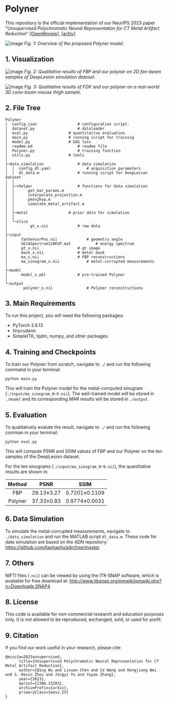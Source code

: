 # Polyner

This repository is the official implementation of our NeurIPS 2023 paper "*Unsupervised Polychromatic Neural Representation for CT Metal Artifact Reduction*" [[OpenReview](https://openreview.net/forum?id=xx3QgKyghS)], [[arXiv](https://arxiv.org/abs/2306.15203)]

![image](gif/fig_method.jpg)
*Fig. 1: Overview of the proposed Polyner model.*

## 1. Visualization

![image](gif/fig1.gif)
*Fig. 2: Qualitative results of FBP and our polyner on 2D fan-beam samples of DeepLesion simulation dataset.*

![image](gif/fig2.gif)
*Fig. 3: Qualitative results of FDK and our polyner on a real-world 3D cone-beam mouse thigh sample.*
## 2. File Tree
```
Polyner
│  config.json					# configuration script.
│  dataset.py					# dataloader
│  eval.py			   		# quantitative evaluation
│  main.py					# running script for training
│  model.py					# EAS loss
│  readme.md					# readme file
│  Polyner.py					# training function
│  utils.py					# tools
│  
├─data_simulation				# data simulation
│  │  config_dl.yaml				# acquisition parameters
│  │  dl_data.m					# running script for DeepLesion dataset
│  │  
│  ├─+helper					# functions for data simulation
│  │      get_mar_params.m
│  │      interpolate_projection.m
│  │      pkev2kvp.m
│  │      simulate_metal_artifact.m
│  │              
│  ├─metal					# prior data for simulation
│  │      
│  └─slice
│          gt_x.nii				# raw data
│      
├─input
│      fanSensorPos.nii				# geometry angle
│      GE14Spectrum120KVP.mat			# energy spectrum
│      gt_x.nii					# gt image
│      mask_x.nii				# metal mask
│      ma_x.nii					# FBP reconstructions
│      ma_sinogram_x.nii			# metal-corrupted measurements
│      
├─model
│      model_x.pkl				# pre-trained Polyner
│      
└─output
        polyner_x.nii				# Polyner reconstructions
```

## 3. Main Requirements
To run this project, you will need the following packages:
- PyTorch 3.8.13
- tinycudann
- SimpleITK, tqdm, numpy, and other packages.

## 4. Training and Checkpoints

To train our Polyner from scratch, navigate to `./` and run the following command in your terminal:
```shell
python main.py
```
This will train the Polyner model for the metal-corrputed sinogram (`./input/ma_sinogram_0~9.nii`). The well-trained model will be stored in `./model` and its corresponding MAR results will be stored in `./output`.

## 5. Evaluation

To qualitatively evalute the result, navigate to `./` and run the following comman in your terminal:
```shell
python eval.py
```
This will compute PSNR and SSIM values of FBP and our Polyner on the ten samples of the DeepLesion dataset.

For the ten sinograms (`./input/ma_sinogram_0~9.nii`), the quantitative results are shown in:

|Method         | PSNR  | SSIM |
|:------------------: |:--------------: | :------------: |
|FBP   | 29.13±3.27 | 0.7201±0.1109 |
|Polyner   | 37.33±0.93 | 0.9774±0.0031 |

## 6. Data Simulation
To simulate the metal-corrupted measurements, navigate to `./data_simulation` and run the MATLAB script `dl_data.m`. These code for data simulation are based on the ADN repository: https://github.com/liaohaofu/adn/tree/master


## 7. Others

NIFTI files (`.nii`) can be viewed by using the ITK-SNAP software, which is available for free download at: http://www.itksnap.org/pmwiki/pmwiki.php?n=Downloads.SNAP4


## 8. License

This code is available for non-commercial research and education purposes only. It is not allowed to be reproduced, exchanged, sold, or used for profit.

## 9. Citation

If you find our work useful in your research, please cite:
```
@misc{wu2023unsupervised,
      title={Unsupervised Polychromatic Neural Representation for CT Metal Artifact Reduction}, 
      author={Qing Wu and Lixuan Chen and Ce Wang and Hongjiang Wei and S. Kevin Zhou and Jingyi Yu and Yuyao Zhang},
      year={2023},
      eprint={2306.15203},
      archivePrefix={arXiv},
      primaryClass={eess.IV}
}
```
